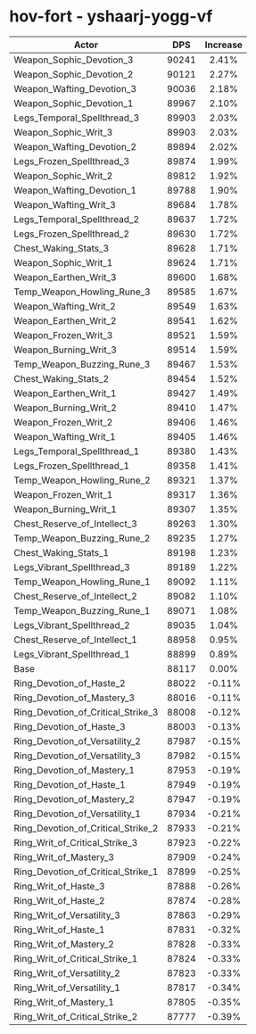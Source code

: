 # hov-fort - yshaarj-yogg-vf
| Actor | DPS | Increase |
|---|:---:|:---:|
|Weapon_Sophic_Devotion_3|90241|2.41%|
|Weapon_Sophic_Devotion_2|90121|2.27%|
|Weapon_Wafting_Devotion_3|90036|2.18%|
|Weapon_Sophic_Devotion_1|89967|2.10%|
|Legs_Temporal_Spellthread_3|89903|2.03%|
|Weapon_Sophic_Writ_3|89903|2.03%|
|Weapon_Wafting_Devotion_2|89894|2.02%|
|Legs_Frozen_Spellthread_3|89874|1.99%|
|Weapon_Sophic_Writ_2|89812|1.92%|
|Weapon_Wafting_Devotion_1|89788|1.90%|
|Weapon_Wafting_Writ_3|89684|1.78%|
|Legs_Temporal_Spellthread_2|89637|1.72%|
|Legs_Frozen_Spellthread_2|89630|1.72%|
|Chest_Waking_Stats_3|89628|1.71%|
|Weapon_Sophic_Writ_1|89624|1.71%|
|Weapon_Earthen_Writ_3|89600|1.68%|
|Temp_Weapon_Howling_Rune_3|89585|1.67%|
|Weapon_Wafting_Writ_2|89549|1.63%|
|Weapon_Earthen_Writ_2|89541|1.62%|
|Weapon_Frozen_Writ_3|89521|1.59%|
|Weapon_Burning_Writ_3|89514|1.59%|
|Temp_Weapon_Buzzing_Rune_3|89467|1.53%|
|Chest_Waking_Stats_2|89454|1.52%|
|Weapon_Earthen_Writ_1|89427|1.49%|
|Weapon_Burning_Writ_2|89410|1.47%|
|Weapon_Frozen_Writ_2|89406|1.46%|
|Weapon_Wafting_Writ_1|89405|1.46%|
|Legs_Temporal_Spellthread_1|89380|1.43%|
|Legs_Frozen_Spellthread_1|89358|1.41%|
|Temp_Weapon_Howling_Rune_2|89321|1.37%|
|Weapon_Frozen_Writ_1|89317|1.36%|
|Weapon_Burning_Writ_1|89307|1.35%|
|Chest_Reserve_of_Intellect_3|89263|1.30%|
|Temp_Weapon_Buzzing_Rune_2|89235|1.27%|
|Chest_Waking_Stats_1|89198|1.23%|
|Legs_Vibrant_Spellthread_3|89189|1.22%|
|Temp_Weapon_Howling_Rune_1|89092|1.11%|
|Chest_Reserve_of_Intellect_2|89082|1.10%|
|Temp_Weapon_Buzzing_Rune_1|89071|1.08%|
|Legs_Vibrant_Spellthread_2|89035|1.04%|
|Chest_Reserve_of_Intellect_1|88958|0.95%|
|Legs_Vibrant_Spellthread_1|88899|0.89%|
|Base|88117|0.00%|
|Ring_Devotion_of_Haste_2|88022|-0.11%|
|Ring_Devotion_of_Mastery_3|88016|-0.11%|
|Ring_Devotion_of_Critical_Strike_3|88008|-0.12%|
|Ring_Devotion_of_Haste_3|88003|-0.13%|
|Ring_Devotion_of_Versatility_2|87987|-0.15%|
|Ring_Devotion_of_Versatility_3|87982|-0.15%|
|Ring_Devotion_of_Mastery_1|87953|-0.19%|
|Ring_Devotion_of_Haste_1|87949|-0.19%|
|Ring_Devotion_of_Mastery_2|87947|-0.19%|
|Ring_Devotion_of_Versatility_1|87934|-0.21%|
|Ring_Devotion_of_Critical_Strike_2|87933|-0.21%|
|Ring_Writ_of_Critical_Strike_3|87923|-0.22%|
|Ring_Writ_of_Mastery_3|87909|-0.24%|
|Ring_Devotion_of_Critical_Strike_1|87899|-0.25%|
|Ring_Writ_of_Haste_3|87888|-0.26%|
|Ring_Writ_of_Haste_2|87874|-0.28%|
|Ring_Writ_of_Versatility_3|87863|-0.29%|
|Ring_Writ_of_Haste_1|87831|-0.32%|
|Ring_Writ_of_Mastery_2|87828|-0.33%|
|Ring_Writ_of_Critical_Strike_1|87824|-0.33%|
|Ring_Writ_of_Versatility_2|87823|-0.33%|
|Ring_Writ_of_Versatility_1|87817|-0.34%|
|Ring_Writ_of_Mastery_1|87805|-0.35%|
|Ring_Writ_of_Critical_Strike_2|87777|-0.39%|
